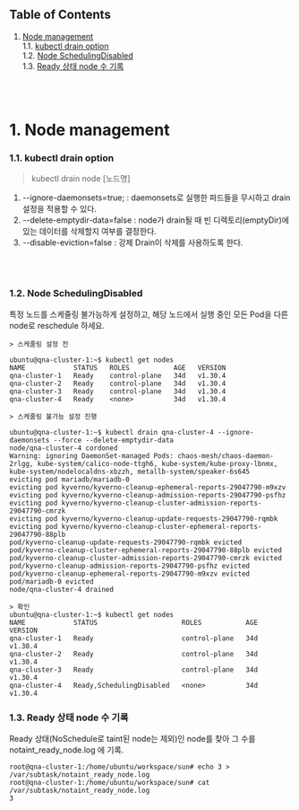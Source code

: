 ## Table of Contents

1. [Node management](#1)<br>
  1.1. [kubectl drain option](#1.1)<br>
  1.2. [Node SchedulingDisabled](#1.2)<br>
  1.3. [Ready 상태 node 수 기록](#1.3)<br>
  


<br>
<br>


# <div id='1'> 1. Node management

### <div id='1.1'> 1.1. kubectl drain option

> kubectl drain node [노드명]

1. --ignore-daemonsets=true; : daemonsets로 실행한 파드들을 무시하고 drain 설정을 적용할 수 있다.
2. --delete-emptydir-data=false : node가 drain될 때 빈 디렉토리(emptyDir)에 있는 데이터를 삭제할지 여부를 결정한다.
3.  --disable-eviction=false :  강제 Drain이 삭제를 사용하도록 한다. 
 

<br>
<br>

### <div id='1.2'> 1.2. Node SchedulingDisabled


특정 노드를 스케줄링 불가능하게 설정하고, 해당 노드에서 실행 중인 모든 Pod을 다른 node로 reschedule 하세요.
<br>

```
> 스케줄링 설정 전

ubuntu@qna-cluster-1:~$ kubectl get nodes
NAME            STATUS   ROLES           AGE   VERSION
qna-cluster-1   Ready    control-plane   34d   v1.30.4
qna-cluster-2   Ready    control-plane   34d   v1.30.4
qna-cluster-3   Ready    control-plane   34d   v1.30.4
qna-cluster-4   Ready    <none>          34d   v1.30.4
```

```
> 스케줄링 불가능 설정 진행

ubuntu@qna-cluster-1:~$ kubectl drain qna-cluster-4 --ignore-daemonsets --force --delete-emptydir-data
node/qna-cluster-4 cordoned
Warning: ignoring DaemonSet-managed Pods: chaos-mesh/chaos-daemon-2rlgg, kube-system/calico-node-ttgh6, kube-system/kube-proxy-lbnmx, kube-system/nodelocaldns-xbzzh, metallb-system/speaker-6s645
evicting pod mariadb/mariadb-0
evicting pod kyverno/kyverno-cleanup-ephemeral-reports-29047790-m9xzv
evicting pod kyverno/kyverno-cleanup-admission-reports-29047790-psfhz
evicting pod kyverno/kyverno-cleanup-cluster-admission-reports-29047790-cmrzk
evicting pod kyverno/kyverno-cleanup-update-requests-29047790-rqmbk
evicting pod kyverno/kyverno-cleanup-cluster-ephemeral-reports-29047790-88plb
pod/kyverno-cleanup-update-requests-29047790-rqmbk evicted
pod/kyverno-cleanup-cluster-ephemeral-reports-29047790-88plb evicted
pod/kyverno-cleanup-cluster-admission-reports-29047790-cmrzk evicted
pod/kyverno-cleanup-admission-reports-29047790-psfhz evicted
pod/kyverno-cleanup-ephemeral-reports-29047790-m9xzv evicted
pod/mariadb-0 evicted
node/qna-cluster-4 drained
```

```
> 확인
ubuntu@qna-cluster-1:~$ kubectl get nodes
NAME            STATUS                     ROLES           AGE   VERSION
qna-cluster-1   Ready                      control-plane   34d   v1.30.4
qna-cluster-2   Ready                      control-plane   34d   v1.30.4
qna-cluster-3   Ready                      control-plane   34d   v1.30.4
qna-cluster-4   Ready,SchedulingDisabled   <none>          34d   v1.30.4

```

### <div id='1.3'> 1.3. Ready 상태 node 수 기록

Ready 상태(NoSchedule로 taint된 node는 제외)인 node를 찾아 그 수를 notaint_ready_node.log 에 기록.

```
root@qna-cluster-1:/home/ubuntu/workspace/sun# echo 3 > /var/subtask/notaint_ready_node.log
root@qna-cluster-1:/home/ubuntu/workspace/sun# cat /var/subtask/notaint_ready_node.log
3
```


